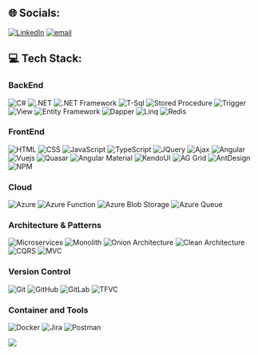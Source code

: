 ## 🌐 Socials:
[![LinkedIn](https://img.shields.io/badge/LinkedIn-%230077B5.svg?logo=linkedin&logoColor=white)](https://linkedin.com/in/anil-gurau) 
[![email](https://img.shields.io/badge/Email-D14836?logo=gmail&logoColor=white)](mailto:gurau.anil@gmail.com)


## 💻 Tech Stack:

### BackEnd
![C#](https://img.shields.io/badge/C%23-239120?style=for-the-badge&logo=csharp&logoColor=white)
![.NET](https://img.shields.io/badge/.NET-512BD4?style=for-the-badge&logo=dotnet&logoColor=white)
![.NET Framework](https://img.shields.io/badge/.NET%20Framework-0D5BA5?style=for-the-badge)
![T-Sql](https://img.shields.io/badge/T--Sql-orange?style=for-the-badge)
![Stored Procedure](https://img.shields.io/badge/Stored%20Procedure-teal?style=for-the-badge)
![Trigger](https://img.shields.io/badge/Trigger-green?style=for-the-badge)
![View](https://img.shields.io/badge/View-indigo?style=for-the-badge)
![Entity Framework](https://img.shields.io/badge/Entity%20Framework-68217A?style=for-the-badge)
![Dapper](https://img.shields.io/badge/Dapper-0088CC?style=for-the-badge)
![Linq](https://img.shields.io/badge/Linq-4B0082?style=for-the-badge)
![Redis](https://img.shields.io/badge/Redis-DC382D?style=for-the-badge&logo=redis&logoColor=white)

### FrontEnd
![HTML](https://img.shields.io/badge/HTML-E34F26?style=for-the-badge&logo=html5&logoColor=white)
![CSS](https://img.shields.io/badge/CSS-1572B6?style=for-the-badge&logo=css3&logoColor=white)
![JavaScript](https://img.shields.io/badge/JavaScript-F7DF1E?style=for-the-badge&logo=javascript&logoColor=black)
![TypeScript](https://img.shields.io/badge/TypeScript-3178C6?style=for-the-badge&logo=typescript&logoColor=white)
![JQuery](https://img.shields.io/badge/JQuery-0769AD?style=for-the-badge&logo=jquery&logoColor=white)
![Ajax](https://img.shields.io/badge/Ajax-20B2AA?style=for-the-badge)
![Angular](https://img.shields.io/badge/Angular-DD0031?style=for-the-badge&logo=angular&logoColor=white)
![Vuejs](https://img.shields.io/badge/Vuejs-42b883?style=for-the-badge&logo=vue.js&logoColor=white)
![Quasar](https://img.shields.io/badge/Quasar-1976D2?style=for-the-badge&logo=quasar&logoColor=white)
![Angular Material](https://img.shields.io/badge/Angular%20Material-757575?style=for-the-badge&logo=angular&logoColor=white)
![KendoUI](https://img.shields.io/badge/Kendo%20UI-FF4F00?style=for-the-badge)
![AG Grid](https://img.shields.io/badge/AG%20Grid-1F8EFA?style=for-the-badge)
![AntDesign](https://img.shields.io/badge/AntDesign-0170FE?style=for-the-badge&logo=antdesign&logoColor=white)
![NPM](https://img.shields.io/badge/NPM-CB3837?style=for-the-badge&logo=npm&logoColor=white)

### Cloud 
![Azure](https://img.shields.io/badge/Azure-007FFF?style=for-the-badge)
![Azure Function](https://img.shields.io/badge/Azure%20Function-FFB300?style=for-the-badge)
![Azure Blob Storage](https://img.shields.io/badge/Azure%20Blob%20Storage-008080?style=for-the-badge)
![Azure Queue](https://img.shields.io/badge/Azure%20Queue-6A5ACD?style=for-the-badge)

### Architecture & Patterns
![Microservices](https://img.shields.io/badge/Microservices-FF6F00?style=for-the-badge)
![Monolith](https://img.shields.io/badge/Monolith-607D8B?style=for-the-badge)
![Onion Architecture](https://img.shields.io/badge/Onion%20Architecture-6A1B9A?style=for-the-badge)
![Clean Architecture](https://img.shields.io/badge/Clean%20Architecture-0097A7?style=for-the-badge)
![CQRS](https://img.shields.io/badge/CQRS-455A64?style=for-the-badge)
![MVC](https://img.shields.io/badge/MVC-1976D2?style=for-the-badge)

### Version Control
![Git](https://img.shields.io/badge/git-%23F05033.svg?style=for-the-badge&logo=git&logoColor=white)
![GitHub](https://img.shields.io/badge/github-%23121011.svg?style=for-the-badge&logo=github&logoColor=white)
![GitLab](https://img.shields.io/badge/gitlab-%23181717.svg?style=for-the-badge&logo=gitlab&logoColor=white)
![TFVC](https://img.shields.io/badge/TFVC-0078D4?style=for-the-badge)

### Container and Tools
![Docker](https://img.shields.io/badge/docker-%230db7ed.svg?style=for-the-badge&logo=docker&logoColor=white)
![Jira](https://img.shields.io/badge/jira-%230A0FFF.svg?style=for-the-badge&logo=jira&logoColor=white)
![Postman](https://img.shields.io/badge/Postman-FF6C37?style=for-the-badge&logo=postman&logoColor=white)

<!-- # 📊 GitHub Stats:
![](https://github-readme-stats.vercel.app/api?username=gurau-anil&theme=default&hide_border=false&include_all_commits=false&count_private=false)<br/>
![](https://nirzak-streak-stats.vercel.app/?user=gurau-anil&theme=default&hide_border=false)<br/>
![](https://github-readme-stats.vercel.app/api/top-langs/?username=gurau-anil&theme=default&hide_border=false&include_all_commits=false&count_private=false&layout=compact) -->

[![](https://visitcount.itsvg.in/api?id=gurau-anil&icon=0&color=0)](https://visitcount.itsvg.in)

<!-- Proudly created with GPRM ( https://gprm.itsvg.in ) -->
